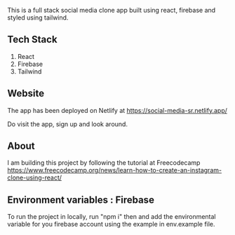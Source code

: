 This is a full stack social media clone app built using react, firebase and styled using tailwind.

## Tech Stack

1. React
2. Firebase
3. Tailwind

## Website

The app has been deployed on Netlify at https://social-media-sr.netlify.app/

Do visit the app, sign up and look around.

## About

I am building this project by following the tutorial at Freecodecamp
https://www.freecodecamp.org/news/learn-how-to-create-an-instagram-clone-using-react/

## Environment variables : Firebase

To run the project in locally, run "npm i" then and add the environmental variable for you firebase account using the example in env.example file.
